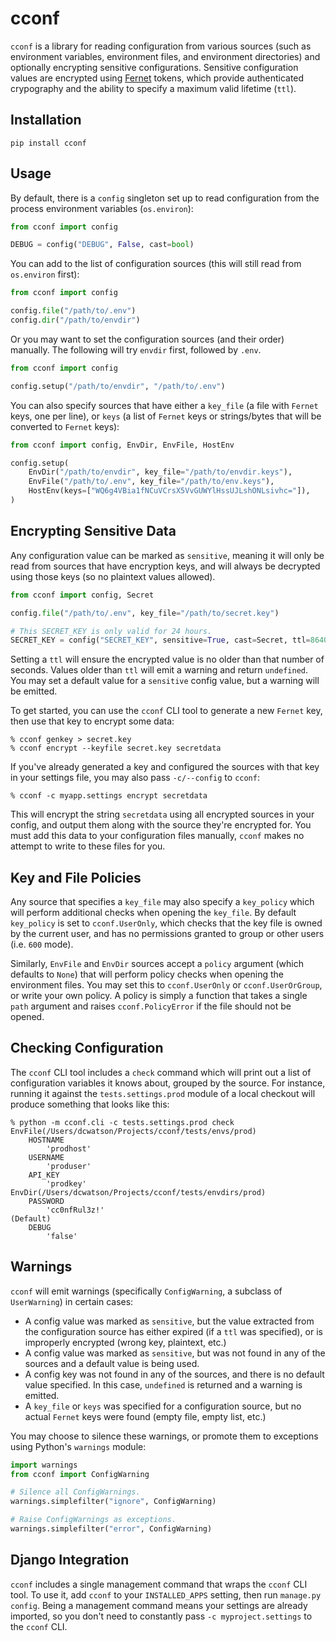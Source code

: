# cconf

`cconf` is a library for reading configuration from various sources (such as environment
variables, environment files, and environment directories) and optionally encrypting
sensitive configurations. Sensitive configuration values are encrypted using
[Fernet](https://cryptography.io/en/latest/fernet/) tokens, which provide authenticated
crypography and the ability to specify a maximum valid lifetime (`ttl`).


## Installation

`pip install cconf`


## Usage

By default, there is a `config` singleton set up to read configuration from the process
environment variables (`os.environ`):

```python
from cconf import config

DEBUG = config("DEBUG", False, cast=bool)
```

You can add to the list of configuration sources (this will still read from `os.environ`
first):

```python
from cconf import config

config.file("/path/to/.env")
config.dir("/path/to/envdir")
```

Or you may want to set the configuration sources (and their order) manually. The
following will try `envdir` first, followed by `.env`.

```python
from cconf import config

config.setup("/path/to/envdir", "/path/to/.env")
```

You can also specify sources that have either a `key_file` (a file with `Fernet` keys,
one per line), or `keys` (a list of `Fernet` keys or strings/bytes that will be
converted to `Fernet` keys):

```python
from cconf import config, EnvDir, EnvFile, HostEnv

config.setup(
    EnvDir("/path/to/envdir", key_file="/path/to/envdir.keys"),
    EnvFile("/path/to/.env", key_file="/path/to/env.keys"),
    HostEnv(keys=["WQ6g4VBia1fNCuVCrsX5VvGUWYlHssUJLshONLsivhc="]),
)
```

## Encrypting Sensitive Data

Any configuration value can be marked as `sensitive`, meaning it will only be read from
sources that have encryption keys, and will always be decrypted using those keys (so no
plaintext values allowed).

```python
from cconf import config, Secret

config.file("/path/to/.env", key_file="/path/to/secret.key")

# This SECRET_KEY is only valid for 24 hours.
SECRET_KEY = config("SECRET_KEY", sensitive=True, cast=Secret, ttl=86400)
```

Setting a `ttl` will ensure the encrypted value is no older than that number of seconds.
Values older than `ttl` will emit a warning and return `undefined`. You may set a
default value for a `sensitive` config value, but a warning will be emitted.

To get started, you can use the `cconf` CLI tool to generate a new `Fernet` key, then
use that key to encrypt some data:

```
% cconf genkey > secret.key
% cconf encrypt --keyfile secret.key secretdata
```

If you've already generated a key and configured the sources with that key in your
settings file, you may also pass `-c/--config` to `cconf`:

```
% cconf -c myapp.settings encrypt secretdata
```

This will encrypt the string `secretdata` using all encrypted sources in your config,
and output them along with the source they're encrypted for. You must add this data to
your configuration files manually, `cconf` makes no attempt to write to these files for
you.


## Key and File Policies

Any source that specifies a `key_file` may also specify a `key_policy` which will
perform additional checks when opening the `key_file`. By default `key_policy` is set to
`cconf.UserOnly`, which checks that the key file is owned by the current user, and has
no permissions granted to group or other users (i.e. `600` mode).

Similarly, `EnvFile` and `EnvDir` sources accept a `policy` argument (which defaults to
`None`) that will perform policy checks when opening the environment files. You may set
this to `cconf.UserOnly` or `cconf.UserOrGroup`, or write your own policy. A policy is
simply a function that takes a single `path` argument and raises `cconf.PolicyError` if
the file should not be opened.


## Checking Configuration

The `cconf` CLI tool includes a `check` command which will print out a list of
configuration variables it knows about, grouped by the source. For instance, running it
against the `tests.settings.prod` module of a local checkout will produce something that
looks like this:

```
% python -m cconf.cli -c tests.settings.prod check
EnvFile(/Users/dcwatson/Projects/cconf/tests/envs/prod)
    HOSTNAME
        'prodhost'
    USERNAME
        'produser'
    API_KEY
        'prodkey'
EnvDir(/Users/dcwatson/Projects/cconf/tests/envdirs/prod)
    PASSWORD
        'cc0nfRul3z!'
(Default)
    DEBUG
        'false'
```

## Warnings

`cconf` will emit warnings (specifically `ConfigWarning`, a subclass of `UserWarning`)
in certain cases:

* A config value was marked as `sensitive`, but the value extracted from the
  configuration source has either expired (if a `ttl` was specified), or is improperly
  encrypted (wrong key, plaintext, etc.)
* A config value was marked as `sensitive`, but was not found in any of the sources and
  a default value is being used.
* A config key was not found in any of the sources, and there is no default value
  specified. In this case, `undefined` is returned and a warning is emitted.
* A `key_file` or `keys` was specified for a configuration source, but no actual
  `Fernet` keys were found (empty file, empty list, etc.)

You may choose to silence these warnings, or promote them to exceptions using Python's
`warnings` module:

```python
import warnings
from cconf import ConfigWarning

# Silence all ConfigWarnings.
warnings.simplefilter("ignore", ConfigWarning)

# Raise ConfigWarnings as exceptions.
warnings.simplefilter("error", ConfigWarning)
```


## Django Integration

`cconf` includes a single management command that wraps the `cconf` CLI tool. To use it,
add `cconf` to your `INSTALLED_APPS` setting, then run `manage.py config`. Being a
management command means your settings are already imported, so you don't need to
constantly pass `-c myproject.settings` to the `cconf` CLI.

